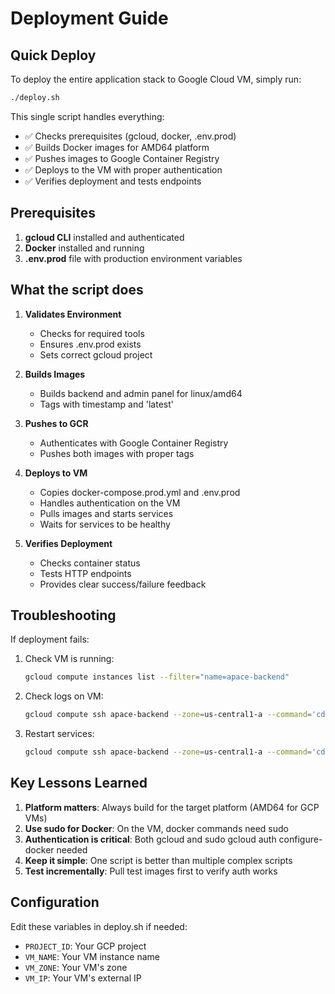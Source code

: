 # Deployment Guide

## Quick Deploy

To deploy the entire application stack to Google Cloud VM, simply run:

```bash
./deploy.sh
```

This single script handles everything:
- ✅ Checks prerequisites (gcloud, docker, .env.prod)
- ✅ Builds Docker images for AMD64 platform
- ✅ Pushes images to Google Container Registry
- ✅ Deploys to the VM with proper authentication
- ✅ Verifies deployment and tests endpoints

## Prerequisites

1. **gcloud CLI** installed and authenticated
2. **Docker** installed and running
3. **.env.prod** file with production environment variables

## What the script does

1. **Validates Environment**
   - Checks for required tools
   - Ensures .env.prod exists
   - Sets correct gcloud project

2. **Builds Images**
   - Builds backend and admin panel for linux/amd64
   - Tags with timestamp and 'latest'

3. **Pushes to GCR**
   - Authenticates with Google Container Registry
   - Pushes both images with proper tags

4. **Deploys to VM**
   - Copies docker-compose.prod.yml and .env.prod
   - Handles authentication on the VM
   - Pulls images and starts services
   - Waits for services to be healthy

5. **Verifies Deployment**
   - Checks container status
   - Tests HTTP endpoints
   - Provides clear success/failure feedback

## Troubleshooting

If deployment fails:

1. Check VM is running:
   ```bash
   gcloud compute instances list --filter="name=apace-backend"
   ```

2. Check logs on VM:
   ```bash
   gcloud compute ssh apace-backend --zone=us-central1-a --command='cd ~/apace-deployment && sudo docker compose logs'
   ```

3. Restart services:
   ```bash
   gcloud compute ssh apace-backend --zone=us-central1-a --command='cd ~/apace-deployment && sudo docker compose restart'
   ```

## Key Lessons Learned

1. **Platform matters**: Always build for the target platform (AMD64 for GCP VMs)
2. **Use sudo for Docker**: On the VM, docker commands need sudo
3. **Authentication is critical**: Both gcloud and sudo gcloud auth configure-docker needed
4. **Keep it simple**: One script is better than multiple complex scripts
5. **Test incrementally**: Pull test images first to verify auth works

## Configuration

Edit these variables in deploy.sh if needed:
- `PROJECT_ID`: Your GCP project
- `VM_NAME`: Your VM instance name  
- `VM_ZONE`: Your VM's zone
- `VM_IP`: Your VM's external IP